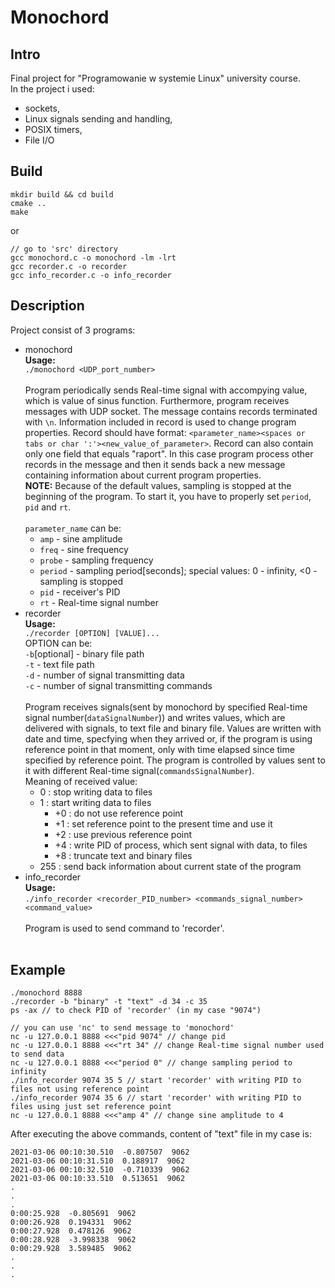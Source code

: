 # Monochord

## Intro

Final project for "Programowanie w systemie Linux" university course.<br/>
In the project i used:
* sockets,
* Linux signals sending and handling,
* POSIX timers,
* File I/O

## Build

```
mkdir build && cd build
cmake ..
make
```
or
```
// go to 'src' directory
gcc monochord.c -o monochord -lm -lrt
gcc recorder.c -o recorder
gcc info_recorder.c -o info_recorder
```

## Description

Project consist of 3 programs:
* monochord<br/>
**Usage:**<br/>
`./monochord <UDP_port_number>`<br/><br/>
Program periodically sends Real-time signal with accompying value, which is value of sinus function.
Furthermore, program receives messages with UDP socket. The message contains records terminated with `\n`. Information included in record is used to change program properties. Record should have format: `<parameter_name><spaces or tabs or char ':'><new_value_of_parameter>`. Record can also contain only one field that equals "raport". In this case program process other records in the message and then it sends back a new message containing information about current program properties.<br/>
**NOTE:** Because of the default values, sampling is stopped at the beginning of the program. To start it, you have to properly set `period`, `pid` and `rt`.<br/><br/>
`parameter_name` can be:
  * `amp` - sine amplitude
  * `freq` - sine frequency
  * `probe` - sampling frequency
  * `period` - sampling period[seconds]; special values: 0 - infinity, <0 - sampling is stopped
  * `pid` - receiver's PID
  * `rt` - Real-time signal number
* recorder<br/>
**Usage:**<br/>
`./recorder [OPTION] [VALUE]...`<br/>
OPTION can be:<br/>
`-b`[optional] - binary file path<br/>
`-t` - text file path<br/>
`-d` - number of signal transmitting data<br/>
`-c` - number of signal transmitting commands<br/><br/>
Program receives signals(sent by monochord by specified Real-time signal number(`dataSignalNumber`)) and writes values, which are delivered with signals, to text file and binary file. Values are written with date and time, specfying when they arrived or, if the program is using reference point in that moment, only with time elapsed since time specified by reference point.
The program is controlled by values sent to it with different Real-time signal(`commandsSignalNumber`).<br/>
Meaning of received value:
  * 0 : stop writing data to files
  * 1 : start writing data to files
    * +0 : do not use reference point
    * +1 : set reference point to the present time and use it 
    * +2 : use previous reference point
    * +4 : write PID of process, which sent signal with data, to files
    * +8 : truncate text and binary files
  * 255 : send back information about current state of the program
* info_recorder<br/>
**Usage:**<br/>
`./info_recorder <recorder_PID_number> <commands_signal_number> <command_value>`<br/><br/>
Program is used to send command to 'recorder'.<br/><br/>

## Example
```
./monochord 8888
./recorder -b "binary" -t "text" -d 34 -c 35
ps -ax // to check PID of 'recorder' (in my case "9074")

// you can use 'nc' to send message to 'monochord'
nc -u 127.0.0.1 8888 <<<"pid 9074" // change pid
nc -u 127.0.0.1 8888 <<<"rt 34" // change Real-time signal number used to send data
nc -u 127.0.0.1 8888 <<<"period 0" // change sampling period to infinity
./info_recorder 9074 35 5 // start 'recorder' with writing PID to files not using reference point
./info_recorder 9074 35 6 // start 'recorder' with writing PID to files using just set reference point
nc -u 127.0.0.1 8888 <<<"amp 4" // change sine amplitude to 4
```
After executing the above commands, content of "text" file in my case is:<br/>
```
2021-03-06 00:10:30.510  -0.807507  9062
2021-03-06 00:10:31.510  0.188917  9062
2021-03-06 00:10:32.510  -0.710339  9062
2021-03-06 00:10:33.510  0.513651  9062
.
.
.
0:00:25.928  -0.805691  9062
0:00:26.928  0.194331  9062
0:00:27.928  0.478126  9062
0:00:28.928  -3.998338  9062
0:00:29.928  3.589485  9062
.
.
.
```


